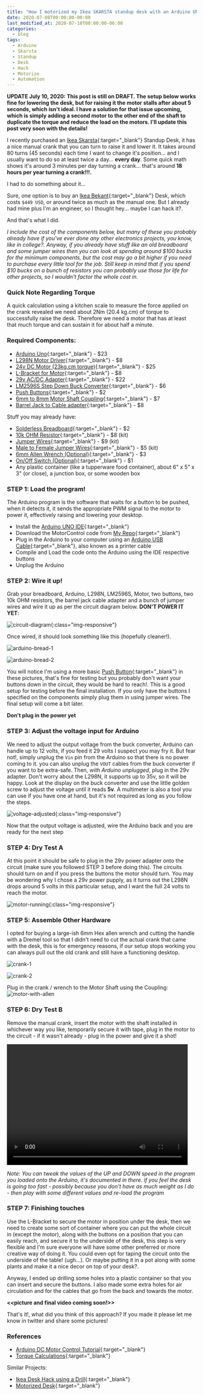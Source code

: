 ```yaml
---
title: "How I motorized my Ikea SKARSTA standup desk with an Arduino UNO"
date: 2020-07-08T00:00:00-00:00
last_modified_at: 2020-07-10T00:00:00-06:00
categories:
  - blog
tags:
  - Arduino
  - Skarsta
  - Standup
  - Desk
  - Hack
  - Motorize
  - Automation
---
```


**UPDATE July 10, 2020: This post is still on DRAFT. The setup below works fine for lowering the desk, but for raising it the motor stalls after about 5 seconds, which isn't ideal. I have a solution for that issue upcoming, which is simply adding a second motor to the other end of the shaft to duplicate the torque and reduce the load on the motors. I'll update this post very soon with the details!**

I recently purchased an [Ikea Skarsta](https://www.ikea.com/us/en/p/skarsta-desk-sit-stand-beige-white-s19324815/){:target="_blank"} Standup Desk, it has a nice manual crank that you can turn to raise it and lower it. It takes around 80 turns (45 seconds) each time I want to change it's position... and I usually want to do so at least twice a day... **every day**. Some quick math shows it's around 3 minutes per day turning a crank... that's around **18 hours per year turning a crank!!!.**

I had to do something about it...

Sure, one option is to buy an [Ikea Bekant](https://www.ikea.com/us/en/p/bekant-desk-sit-stand-white-s49022538/){:target="_blank"} Desk, which costs `$449 USD`, or around twice as much as the manual one. 
But I already had mine plus I'm an engineer, so I thought hey... maybe I can hack it?.

And that's what I did.

*I include the cost of the components below, but many of these you probably already have if you've ever done any other electronics projects, you know, like in college?. Anyway, if you already have stuff like an old breadboard and some jumper wires then you can look at spending around $100 bucks for the minimum components, but the cost may go a bit higher if you need to purchase every little tool for the job. Still keep in mind that if you spend $10 bucks on a bunch of resistors you can probably use those for life for other projects, so I wouldn't factor the whole cost in.*

### Quick Note Regarding Torque

A quick calculation using a kitchen scale to measure the force applied on the crank revealed we need about 2Nm (20.4 kg.cm) of torque to successfully raise the desk. Therefore we need a motor that has at least that much torque and can sustain it for about half a minute.

### Required Components:
- [Arduino Uno](https://www.amazon.com/dp/B008GRTSV6/ref=cm_sw_em_r_mt_dp_U_dxObFb4V7WQ6P){:target="_blank"} - $23
- [L298N Motor Driver](https://www.amazon.com/dp/B01M29YK5U/ref=cm_sw_em_r_mt_dp_U_vwObFbCN4ZHKT){:target="_blank"} - $8
- [24v DC Motor (23kg.cm torque)](https://www.pololu.com/product/4683){:target="_blank"} - $25
- [L-Bracket for Motor](https://www.pololu.com/product/1084){:target="_blank"} - $8
- [29v AC/DC Adapter](https://www.amazon.com/dp/B07WSYSX6F/ref=cm_sw_em_r_mt_dp_U_XAObFbEEGQCMQ){:target="_blank"} - $22
- [LM2596S Step Down Buck Converter](https://www.amazon.com/dp/B07CVBG8CT/ref=cm_sw_em_r_mt_dp_U_5AObFb45EW83Q){:target="_blank"} - $6
- [Push Buttons](https://www.amazon.com/dp/B07F24Y1TB/ref=cm_sw_em_r_mt_dp_U_jHObFb4RMAZBK){:target="_blank"} - $2
- [6mm to 8mm Motor Shaft Coupling](https://www.amazon.com/dp/B06X99P2XK/ref=cm_sw_em_r_mt_dp_U_gJObFbAGVMFC8){:target="_blank"} - $7
- [Barrel Jack to Cable adapter](https://www.amazon.com/dp/B07C61434H/ref=cm_sw_em_r_mt_dp_U_zEPbFb5WK2E0J){:target="_blank"} - $8

Stuff you may already have:
- [Solderless Breadboard](https://www.amazon.com/dp/B07PCJP9DY/ref=cm_sw_em_r_mt_dp_U_SFObFbWAXDA0X){:target="_blank"} - $2
- [10k OHM Resistor](https://www.amazon.com/dp/B07QXP4KVZ/ref=cm_sw_em_r_mt_dp_U_eOObFbBDE0Y8X){:target="_blank"} - $8 (kit)
- [Jumper Wires](https://www.amazon.com/dp/B081H2JQRV/ref=cm_sw_em_r_mt_dp_U_LJObFbQACVC1N){:target="_blank"} - $9 (kit)
- [Male to Female Jumper Wires](https://www.amazon.com/dp/B07GD2BWPY/ref=cm_sw_em_r_mt_dp_U_LQObFb5W131WT){:target="_blank"} - $5 (kit)
- [6mm Allen Wrench (Optional)](https://www.amazon.com/dp/B0006HB20Y/ref=cm_sw_em_r_mt_dp_U_0AObFb1Y2MJH0){:target="_blank"} - $3
- [On/Off Switch (Optional)](https://www.amazon.com/dp/B071Y7SMVQ/ref=cm_sw_em_r_mt_dp_U_jEObFbB8SQWXJ){:target="_blank"} - $1
- Any plastic container (like a tupperware food container), about 6" x 5" x 3" (or close), a junction box, or some wooden box

### STEP 1: Load the program!

The Arduino program is the software that waits for a button to be pushed, when it detects it, it sends the appropriate PWM signal to the motor to power it, effectively raising and lowering your desktop.

- Install the [Arduino UNO IDE](https://www.arduino.cc/en/main/software){:target="_blank"}
- Download the MotorControl code from [My Repo](https://github.com/cesar-moya/arduino-power-desktop){:target="_blank"}
- Plug in the Arduino to your computer using an [Arduino USB Cable](https://www.amazon.com/dp/B00NH11KIK/ref=cm_sw_em_r_mt_dp_U_FwPbFbTJJVCYX){:target="_blank"}, also known as a printer cable
- Compile and Load the code onto the Arduino using the IDE respective buttons
- Unplug the Arduino

### STEP 2: Wire it up!
Grab your breadboard, Arduino, L298N, LM2596S, Motor, two buttons, two 10k OHM resistors, the barrel jack cable adapter and a bunch of jumper wires and wire it up as per the circuit diagram below. **DON'T POWER IT YET**:

![circuit-diagram](/assets/images/motorizing-standup-desk/circuit-diagram.png){:class="img-responsive"}

Once wired, it should look something like this (hopefully cleaner!).

![arduino-bread-1](/assets/images/motorizing-standup-desk/arduino-bread-1.jpg)

![arduino-bread-2](/assets/images/motorizing-standup-desk/arduino-bread-2.jpg)

You will notice I'm using a more basic [Push Button](https://www.amazon.com/dp/B07WF76VHT/ref=cm_sw_em_r_mt_dp_U_CHPbFbSWMNNYM){:target="_blank"} in these pictures, that's fine for testing but you probably don't want your buttons down in the circuit, they would be hard to reach!. This is a good setup for testing before the final installation. If you only have the buttons I specified on the components simply plug them in using jumper wires. The final setup will come a bit later.

**Don't plug in the power yet**

### STEP 3: Adjust the voltage input for Arduino
We need to adjust the output voltage from the buck converter, Arduino can handle up to 12 volts, if you feed it 29 volts I suspect you may fry it. But fear not!, simply unplug the `Vin` pin from the Arduino so that there is no power coming to it. you can also unplug the `VOUT` cables from the buck converter if you want to be extra-safe.
Then, *with Arduino unplugged*, plug in the 29v adapter. Don't worry about the L298N, it supports up to 35v, so it will be happy. Look at the display on the buck converter and use the little golden screw to adjust the voltage until it reads **5v**. A multimeter is also a tool you can use if you have one at hand, but it's not required as long as you follow the steps.

![voltage-adjusted](/assets/images/motorizing-standup-desk/buck-reading.jpg){:class="img-responsive"}

Now that the output voltage is adjusted, wire the Arduino back and you are ready for the next step

### STEP 4: Dry Test A

At this point it should be safe to plug in the 29v power adapter onto the circuit (make sure you followed STEP 3 before doing this). The circuits should turn on and if you press the buttons the motor should turn.
You may be wondering why I chose a 29v power pupply, as it turns out the L298N drops around 5 volts in this particular setup, and I want the full 24 volts to reach the motor.

![motor-running](/assets/images/motorizing-standup-desk/motor-running.gif){:class="img-responsive"}

### STEP 5: Assemble Other Hardware

I opted for buying a large-ish 6mm Hex allen wrench and cutting the handle with a Dremel tool so that I didn't need to cut the actual crank that came with the desk, this is for emergency reasons, if our setup stops working you can always pull out the old crank and still have a functioning desktop.

![crank-1](/assets/images/motorizing-standup-desk/crank-1.jpg)

![crank-2](/assets/images/motorizing-standup-desk/crank-2.jpg)

Plug in the crank / wrench to the Motor Shaft using the Coupling:
![motor-with-allen](/assets/images/motorizing-standup-desk/motor-with-allen.jpg)

### STEP 6: Dry Test B

Remove the manual crank, insert the motor with the shaft installed in whichever way you like, temporarily secure it with tape, plug in the motor to the circuit - if it wasn't already - plug in the power and give it a shot!

<video width="480" height="320" controls="controls">
  <source src="/assets/images/motorizing-standup-desk/drytest-a.mp4" type="video/mp4">
</video>

*Note: You can tweak the values of the UP and DOWN speed in the program you loaded onto the Arduino, it's documented in there. if you feel the desk is going too fast - possibly because you don't have as much weight as I do - then play with some different values and re-load the program*

### STEP 7: Finishing touches

Use the L-Bracket to secure the motor in position under the desk, then we need to create some sort of container where you can put the whole circuit in (except the motor), along with the buttons on a position that you can easily reach, and secure it to the underside of the desk, this step is very flexible and I'm sure everyone will have some other preferred or more creative way of doing it. You could even opt for taping the circuit onto the underside of the table! (ugh...). Or maybe putting it in a pot along with some plants and make it a nice decor on top of your desk?.

Anyway, I ended up drilling some holes into a plastic container so that you can insert and secure the buttons. I also made some extra holes for air circulation and for the cables that go from the back and towards the motor.

**<<picture and final video coming soon!>>**

That's it!, what did you think of this approach? If you made it please let me know in twitter and share some pictures!

### References

- [Arduino DC Motor Control Tutorial](https://howtomechatronics.com/tutorials/arduino/arduino-dc-motor-control-tutorial-l298n-pwm-h-bridge/){:target="_blank"}
- [Torque Calculations](https://www.precisionmicrodrives.com/content/torque-calculations-for-gearmotor-applications/){:target="_blank"}

Similar Projects:
- [Ikea Desk Hack using a Drill](https://hackcorrelation.blogspot.com/2015/09/ikea-skarsta-sitstanding-desk-hack.html){:target="_blank"}
- [Motorized Desk](http://scott-stack.com/projects/desk.html){:target="_blank"}



